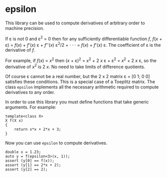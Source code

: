 ﻿# epsilon

This library can be used to compute derivatives of arbitrary order to machine precision.

If ε is not 0 and ε<sup>2</sup> = 0 then for any sufficiently differentiable function _f_,
_f_(_x_ + ε) = _f_(_x_) + _f_'(_x_) ε + _f_''(_x_) ε<sup>2</sup>/2 + &middot; &middot; &middot; =  _f_(_x_) + _f_'(_x_) ε.
The coefficient of ε is the derivative of _f_.

For example, if _f_(_x_) = _x_<sup>2</sup> 
then (_x_ + ε)<sup>2</sup> = _x_<sup>2</sup> + 2 _x_ ε + ε<sup>2</sup> = _x_<sup>2</sup> + 2 _x_ ε,
so the derivative of _x_<sup>2</sup> is 2 _x_. No need to take limits of difference
quotients.

Of course ε cannot be a real number, but the 2 x 2 matrix ε = [0 1; 0 0] satisfies these conditions.
This is a special case of a Toeplitz matrix. The class `epsilon` implements all the necessary 
arithmetic required to compute derivatives to any order.

In order to use this library you must define functions that take generic arguments. For example:
```
template<class X>
X f(X x)
{
    return x*x + 2*x + 3;
}
```
Now you can use `epsilon` to compute derivatives.
```
double x = 1.23;
auto y = f(epsilon<3>(x, 1));
assert (y[0] == f(x));
assert (y[1] == 2*x + 2);
assert (y[2] == 2);
```

